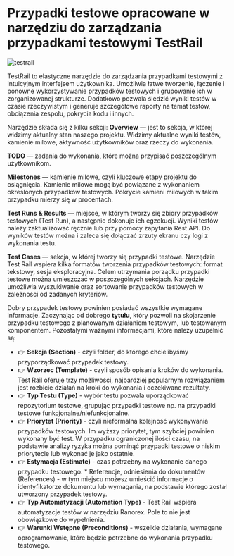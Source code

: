 # Przypadki testowe opracowane w narzędziu do zarządzania przypadkami testowymi TestRail

![testrail](https://user-images.githubusercontent.com/116351258/229790414-60beb537-74da-4c21-97e5-7e0ff3a3686e.png)

TestRail to elastyczne narzędzie do zarządzania przypadkami testowymi z intuicyjnym interfejsem użytkownika. Umożliwia łatwe tworzenie, łączenie i ponowne wykorzystywanie przypadków testowych i grupowanie ich w zorganizowanej strukturze. Dodatkowo pozwala śledzić wyniki testów w czasie rzeczywistym i generuje szczegółowe raporty na temat testów, obciążenia zespołu, pokrycia kodu i innych.

Narzędzie składa się z kilku sekcji:
**Overview** — jest to sekcja, w której widzimy aktualny stan naszego projektu. Widzimy aktualne wyniki testów, kamienie milowe, aktywność użytkowników oraz rzeczy do wykonania.

**TODO** — zadania do wykonania, które można przypisać poszczególnym użytkownikom.

**Milestones** — kamienie milowe, czyli kluczowe etapy projektu do osiągnięcia. Kamienie milowe mogą być powiązane z wykonaniem określonych przypadków testowych. Pokrycie kamieni milowych w takim przypadku mierzy się w procentach.

**Test Runs & Results** — miejsce, w którym tworzy się zbiory przypadków testowych (Test Run), a następnie dokonuje ich egzekucji. Wyniki testów należy zaktualizować ręcznie lub przy pomocy zapytania Rest API. Do wyników testów można i zaleca się dołączać zrzuty ekranu czy logi z wykonania testu.

**Test Cases** — sekcja, w której tworzy się przypadki testowe. Narzędzie Test Rail wspiera kilka formatów tworzenia przypadków testowych: format tekstowy, sesja eksploracyjna. Celem utrzymania porządku przypadki testowe można umieszczać w poszczególnych sekcjach. Narzędzie umożliwia wyszukiwanie oraz sortowanie przypadków testowych w zależności od zadanych kryteriów.

Dobry przypadek testowy powinien posiadać wszystkie wymagane informacje. Zaczynając od dobrego **tytułu**, który pozwoli na skojarzenie przypadku testowego z planowanym działaniem testowym, lub testowanym komponentem. Pozostałymi ważnymi informacjami, które należy uzupełnić są: 
* 👉 **Sekcja (Section)** - czyli folder, do którego chcielibyśmy przyporządkować przypadek testowy. 
* 👉 **Wzorzec (Template)** - czyli sposób opisania kroków do wykonania. Test Rail oferuje trzy możliwości, najbardziej popularnym rozwiązaniem jest rozbicie działań na kroki do wykonania i oczekiwane rezultaty. 
* 👉 **Typ Testu (Type)** - wybór testu pozwala uporządkować repozytorium testowe, grupując przypadki testowe np. na przypadki testowe funkcjonalne/niefunkcjonalne. 
* 👉 **Priorytet (Priority)** - czyli nieformalna kolejność wykonywania przypadków testowych. Im wyższy priorytet, tym szybciej powinien wykonany być test. W przypadku ograniczonej ilości czasu, na podstawie analizy ryzyka można pominąć przypadki testowe o niskim priorytecie lub wykonać je jako ostatnie. 
* 👉 **Estymacja (Estimate)** - czas potrzebny na wykonanie danego przypadku testowego. * Referencje, odniesienia do dokumentów (References) - w tym miejscu możesz umieścić informacje o identyfikatorze dokumentu lub wymagania, na podstawie którego został utworzony przypadek testowy. 
* 👉 **Typ Automatyzacji (Automation Type)** - Test Rail wspiera automatyzacje testów w narzędziu Ranorex. Pole to nie jest obowiązkowe do wypełnienia. 
* 👉 **Warunki Wstępne (Preconditions)** - wszelkie działania, wymagane oprogramowanie, które będzie potrzebne do wykonania przypadku testowego.
